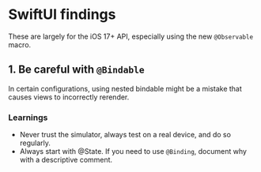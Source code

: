 # SwiftUI findings

These are largely for the iOS 17+ API, especially using the new `@Observable` macro.

## 1. Be careful with `@Bindable`

In certain configurations, using nested bindable might be a mistake that causes views to incorrectly rerender.

### Learnings

- Never trust the simulator, always test on a real device, and do so regularly.
- Always start with @State. If you need to use `@Binding`, document why with a descriptive comment.
